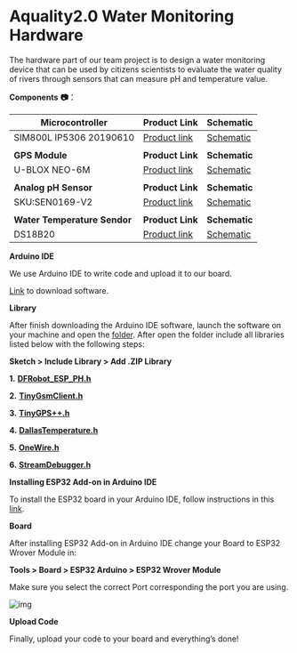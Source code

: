 # **Aquality2.0 Water Monitoring Hardware**

The hardware part of our team project is to design a water monitoring device that can be used by citizens scientists to evaluate the water quality of rivers through sensors that can measure pH and temperature value.

**Components** **📷**：

| **Microcontroller**           | **Product Link**                                             | **Schematic**                                                |
| ----------------------------- | ------------------------------------------------------------ | ------------------------------------------------------------ |
| SIM800L IP5306 20190610       | [Product link](https://www.aliexpress.com/item/33045221960.html) | [Schematic](https://github.com/Xinyuan-LilyGO/LilyGo-T-Call-SIM800/blob/master/schematic/LilyGo-SIM800L-IP5306-20190610.pdf) |
|                               |                                                              |                                                              |
| **GPS  Module**               | **Product Link**                                             | **Schematic**                                                |
| U-BLOX NEO-6M                 | [Product link](https://www.aliexpress.com/item/4001162953629.html?src=google&albch=shopping&acnt=708-803-3821&isdl=y&slnk=&plac=&mtctp=&albbt=Google_7_shopping&aff_platform=google&aff_short_key=UneMJZVf&&albagn=888888&isSmbAutoCall=false&needSmbHouyi=false&albcp=9441019410&albag=95283287465&trgt=539263010115&crea=en4001162953629&netw=u&device=c&albpg=539263010115&albpd=en4001162953629&gclid=Cj0KCQiApY6BBhCsARIsAOI_GjbOzfYS4_ErcpXTCpJbQBmP0_g_tUv3AOtZ_WvaBC9cbi36lyjDnAYaAnihEALw_wcB&gclsrc=aw.ds) | [Schematic](https://www.u-blox.com/sites/default/files/products/documents/NEO-6_DataSheet_(GPS.G6-HW-09005).pdf) |
|                               |                                                              |                                                              |
| **Analog  pH Sensor**         | **Product Link**                                             | **Schematic**                                                |
| SKU:SEN0169-V2                | [Product link](https://www.dfrobot.com/product-2069.html)    | [Schematic](https://wiki.dfrobot.com/Gravity__Analog_pH_Sensor_Meter_Kit_V2_SKU_SEN0161-V2) |
|                               |                                                              |                                                              |
| **Water  Temperature Sendor** | **Product Link**                                             | **Schematic**                                                |
| DS18B20                       | [Product link](https://www.dfrobot.com/product-689.html)     | [Schematic](https://image.dfrobot.com/image/data/DFR0198/DS18B20.pdf) |

**Arduino IDE** 

We use Arduino IDE to write code and upload it to our board.

[Link](https://www.arduino.cc/en/software) to download software.

**Library**

After finish downloading the Arduino IDE software, launch the software on your machine and open the [folder](https://github.com/cWenyu/CCCMI/tree/Arduino_Master/Arduino). After open the folder include all libraries listed below with the following steps:

**Sketch > Include Library > Add .ZIP Library**

**1.**  [**DFRobot_ESP_PH.h**](https://github.com/GreenPonik/DFRobot_ESP_PH_BY_GREENPONIK)

**2.**  [**TinyGsmClient.h**](https://github.com/vshymanskyy/TinyGSM)

**3.**  [**TinyGPS++.h**](https://github.com/mikalhart/TinyGPSPlus)

**4.**  [**DallasTemperature.h**](https://www.arduinolibraries.info/libraries/dallas-temperature)

**5.**  [**OneWire.h**](https://www.arduinolibraries.info/libraries/one-wire)

**6.**  [**StreamDebugger.h**](https://github.com/vshymanskyy/StreamDebugger)

 

**Installing ESP32 Add-on in Arduino IDE**

To install the ESP32 board in your Arduino IDE, follow instructions in this [link](https://randomnerdtutorials.com/installing-the-esp32-board-in-arduino-ide-windows-instructions/).

**Board**

After installing ESP32 Add-on in Arduino IDE change your Board to ESP32 Wrover Module in:

**Tools > Board > ESP32 Arduino > ESP32 Wrover Module**

Make sure you select the correct Port corresponding the port you are using.

![img](https://cdn1.bbcode0.com/uploads/2021/2/12/43dde60ddecad7a2afa7150abbf45fec-full.png) 

**Upload Code**

Finally, upload your code to your board and everything’s done!
